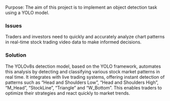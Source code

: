 Purpose:
The aim of this project is to implement an object detection task using a YOLO model.

### Issues

Traders and investors need to quickly and accurately analyze chart patterns in real-time stock trading video data to make informed decisions.

### Solution

The YOLOv8s detection model, based on the YOLO framework, automates this analysis by detecting and classifying various stock market patterns in real time. It integrates with live trading systems, offering instant detection of patterns such as “Head and Shoulders Low”, “Head and Shoulders High”, “M_Head”, “StockLine”, “Triangle” and “W_Bottom”. This enables traders to optimize their strategies and react quickly to market trends.
